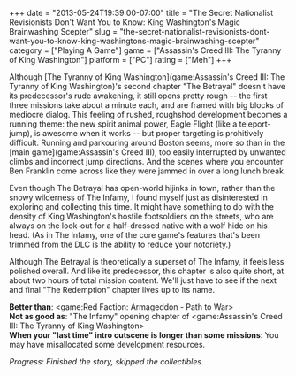 +++
date = "2013-05-24T19:39:00-07:00"
title = "The Secret Nationalist Revisionists Don't Want You to Know: King Washington's Magic Brainwashing Scepter"
slug = "the-secret-nationalist-revisionists-dont-want-you-to-know-king-washingtons-magic-brainwashing-scepter"
category = ["Playing A Game"]
game = ["Assassin's Creed III: The Tyranny of King Washington"]
platform = ["PC"]
rating = ["Meh"]
+++

Although [The Tyranny of King Washington](game:Assassin's Creed III: The Tyranny of King Washington)'s second chapter "The Betrayal" doesn't have its predecessor's rude awakening, it still opens pretty rough -- the first three missions take about a minute each, and are framed with big blocks of mediocre dialog.  This feeling of rushed, roughshod development becomes a running theme: the new spirit animal power, Eagle Flight (like a teleport-jump), is awesome when it works -- but proper targeting is prohitively difficult.  Running and parkouring around Boston seems, more so than in the [main game](game:Assassin's Creed III), too easily interrupted by unwanted climbs and incorrect jump directions.  And the scenes where you encounter Ben Franklin come across like they were jammed in over a long lunch break.

Even though The Betrayal has open-world hijinks in town, rather than the snowy wilderness of The Infamy, I found myself just as disinterested in exploring and collecting this time.  It might have something to do with the density of King Washington's hostile footsoldiers on the streets, who are always on the look-out for a half-dressed native with a wolf hide on his head.  (As in The Infamy, one of the core game's features that's been trimmed from the DLC is the ability to reduce your notoriety.)

Although The Betrayal is theoretically a superset of The Infamy, it feels less polished overall.  And like its predecessor, this chapter is also quite short, at about two hours of total mission content.  We'll just have to see if the next and final "The Redemption" chapter lives up to its name.

<b>Better than</b>: <game:Red Faction: Armageddon - Path to War>  
<b>Not as good as</b>: "The Infamy" opening chapter of <game:Assassin's Creed III: The Tyranny of King Washington>  
<b>When your "last time" intro cutscene is longer than some missions</b>: You may have misallocated some development resources.

<i>Progress: Finished the story, skipped the collectibles.</i>
